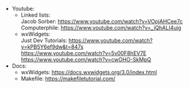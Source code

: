 * Youtube:
	- Linked lists:  
	Jacob Sorber: https://www.youtube.com/watch?v=VOpjAHCee7c  
	Computerphile: https://www.youtube.com/watch?v=_jQhALI4ujg  
	- wxWidgets:  
	Just Dev Tutorials: https://www.youtube.com/watch?v=kPB5Y6ef9dw&t=847s  
						https://www.youtube.com/watch?v=5v00F8hEV7E  
						https://www.youtube.com/watch?v=cwOHO-SkMpQ  
* Docs:
	- wxWidgets: https://docs.wxwidgets.org/3.0/index.html  
	- Makefile: https://makefiletutorial.com/
